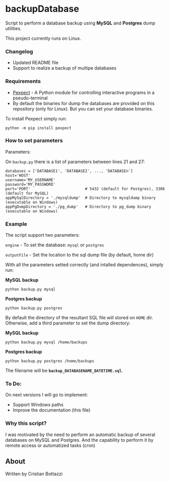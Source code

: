 # backupDatabase
Script to perform a database backup using **MySQL** and **Postgres** dump utilities.

This project currently runs on Linux.


### Changelog

  - Updated README file
  - Support to realize a backup of multipe databases


### Requirements

- [Pexpect][Pexpect] - A Python module for controlling interactive programs in a pseudo-terminal
- By default the binaries for dump the databases are provided on this repository (only for Linux). But you can set your database binaries.

To install Pexpect simply run:

    python -m pip install pexpect


### How to set parameters

Parameters:

On `backup.py` there is a list of parameters between lines 21 and 27:

    databases = ['DATABASE1', 'DATABASE2', ..., 'DATABASEn']
    host='HOST'
    username='MY_USERNAME'
    password='MY_PASSWORD'
    port='PORT'                        # 5432 (default for Postgres), 3306 (default for MySQL)
    appMySqlDirectory = './mysqldump'  # Directory to mysqldump binary (executable on Windows)
    appPgDumpDirectory = './pg_dump'   # Directory to pg_dump binary (executable on Windows)


### Example

The script support two parameters:

`engine`  -  To set the database: `mysql` or `postgres`

`outputFile`  -  Set the location to the sql dump file (by default, home dir)

With all the parameters setted correctly (and intalled dependences), simply run:

**MySQL backup**

    python backup.py mysql

**Postgres backup**

    python backup.py postgres

By default the directory of the resultant SQL file will stored on `HOME` dir. Otherwise, add a third parameter to set the dump directory:

**MySQL backup**

    python backup.py mysql /home/backups

**Postgres backup**

    python backup.py postgres /home/backups

The filename will be **`backup_DATABASENAME_DATETIME.sql`**.

### To Do:

On next versions I will go to implement:

- Support Windows paths
- Improve the documentation (this file)


### Why this script?

I was motivated by the need to perform an automatic backup of several databases on MySQL and Postgres. And the capability to perform it by remote access or automatized tasks (cron)


About
----

Written by Cristian Bottazzi


[//]: #
   [Pexpect]: <https://github.com/pexpect/pexpect>
